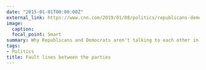 ```yaml
---
date: "2015-01-01T00:00:00Z"
external_link: https://www.cnn.com/2019/01/08/politics/republicans-democrats-divide-party-demographics-districts/index.html
image:
  caption: 
  focal_point: Smart
summary: Why Republicans and Democrats aren't talking to each other in Washington
tags:
- Politics
title: Fault lines between the parties
---
```

